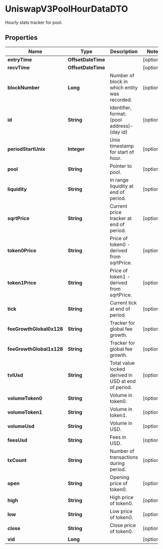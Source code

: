 

# UniswapV3PoolHourDataDTO

Hourly stats tracker for pool.

## Properties

| Name | Type | Description | Notes |
|------------ | ------------- | ------------- | -------------|
|**entryTime** | **OffsetDateTime** |  |  [optional] |
|**recvTime** | **OffsetDateTime** |  |  [optional] |
|**blockNumber** | **Long** | Number of block in which entity was recorded. |  [optional] |
|**id** | **String** | Identifier, format: (pool address)-(day id) |  [optional] |
|**periodStartUnix** | **Integer** | Unix timestamp for start of hour. |  [optional] |
|**pool** | **String** | Pointer to pool. |  [optional] |
|**liquidity** | **String** | In range liquidity at end of period. |  [optional] |
|**sqrtPrice** | **String** | Current price tracker at end of period. |  [optional] |
|**token0Price** | **String** | Price of token0 - derived from sqrtPrice. |  [optional] |
|**token1Price** | **String** | Price of token1 - derived from sqrtPrice. |  [optional] |
|**tick** | **String** | Current tick at end of period. |  [optional] |
|**feeGrowthGlobal0x128** | **String** | Tracker for global fee growth. |  [optional] |
|**feeGrowthGlobal1x128** | **String** | Tracker for global fee growth. |  [optional] |
|**tvlUsd** | **String** | Total value locked derived in USD at end of period. |  [optional] |
|**volumeToken0** | **String** | Volume in token0. |  [optional] |
|**volumeToken1** | **String** | Volume in token1. |  [optional] |
|**volumeUsd** | **String** | Volume in USD. |  [optional] |
|**feesUsd** | **String** | Fees in USD. |  [optional] |
|**txCount** | **String** | Number of transactions during period. |  [optional] |
|**open** | **String** | Opening price of token0. |  [optional] |
|**high** | **String** | High price of token0. |  [optional] |
|**low** | **String** | Low price of token0. |  [optional] |
|**close** | **String** | Close price of token0. |  [optional] |
|**vid** | **Long** |  |  [optional] |



